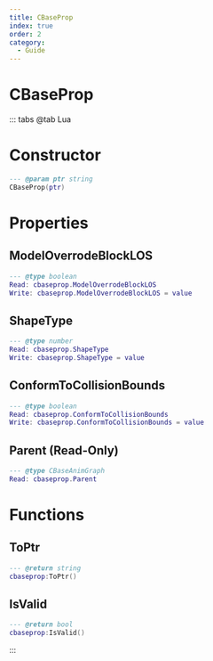 ```yaml
---
title: CBaseProp
index: true
order: 2
category:
  - Guide
---
```


# CBaseProp

::: tabs
@tab Lua
# Constructor
```lua
--- @param ptr string
CBaseProp(ptr)
```
# Properties
## ModelOverrodeBlockLOS 
```lua
--- @type boolean
Read: cbaseprop.ModelOverrodeBlockLOS
Write: cbaseprop.ModelOverrodeBlockLOS = value
```
## ShapeType 
```lua
--- @type number
Read: cbaseprop.ShapeType
Write: cbaseprop.ShapeType = value
```
## ConformToCollisionBounds 
```lua
--- @type boolean
Read: cbaseprop.ConformToCollisionBounds
Write: cbaseprop.ConformToCollisionBounds = value
```
## Parent (Read-Only)
```lua
--- @type CBaseAnimGraph
Read: cbaseprop.Parent
```
# Functions
## ToPtr
```lua
--- @return string
cbaseprop:ToPtr()
```
## IsValid
```lua
--- @return bool
cbaseprop:IsValid()
```

:::